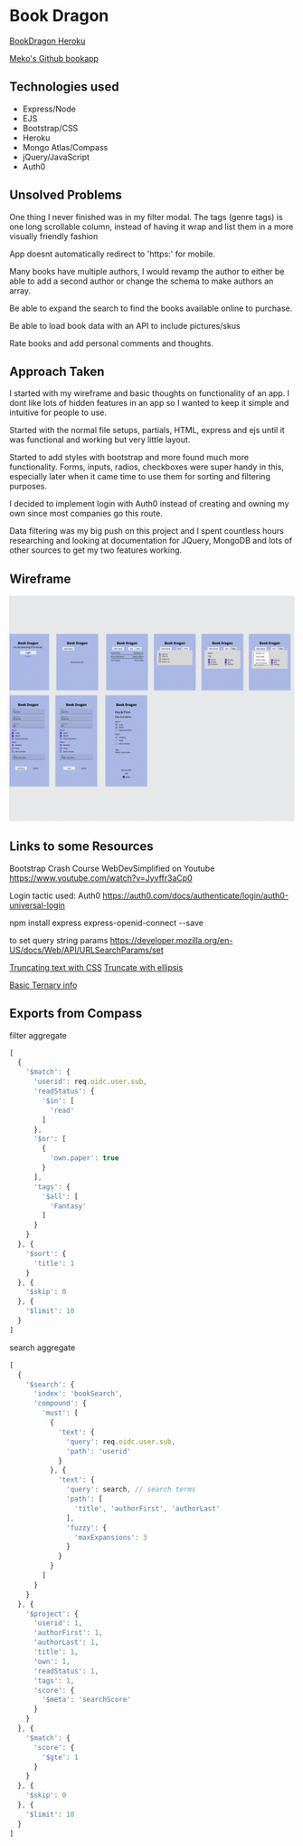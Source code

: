 # Book Dragon 
[BookDragon Heroku](https://bookdragon.herokuapp.com/)

[Meko's Github bookapp](https://github.com/mekosteinberg/bookApp)

## Technologies used
- Express/Node
- EJS
- Bootstrap/CSS
- Heroku
- Mongo Atlas/Compass
- jQuery/JavaScript
- Auth0

## Unsolved Problems
One thing I never finished was in my filter modal. The tags (genre tags) is one long scrollable column, instead of having it wrap and list them in a more visually friendly fashion

App doesnt automatically redirect to 'https:' for mobile.

Many books have multiple authors, I would revamp the author to either be able to add a second author or change the schema to make authors an array.

Be able to expand the search to find the books available online to purchase.

Be able to load book data with an API to include pictures/skus

Rate books and add personal comments and thoughts.

## Approach Taken
I started with my wireframe and basic thoughts on functionality of an app. I dont like lots of hidden features in an app so I wanted to keep it simple and intuitive for people to use.

Started with the normal file setups, partials, HTML, express and ejs until it was functional and working but very little layout.

Started to add styles with bootstrap and more found much more functionality. Forms, inputs, radios, checkboxes were super handy in this, especially later when it came time to use them for sorting and filtering purposes.

I decided to implement login with Auth0 instead of creating and owning my own since most companies go this route.

Data filtering was my big push on this project and I spent countless hours researching and looking at documentation for JQuery, MongoDB and lots of other sources to get my two features working. 

## Wireframe
![Wireframe](/Screen%20Shot%202022-11-23%20at%204.04.41%20PM.png)

## Links to some Resources
Bootstrap Crash Course WebDevSimplified on Youtube https://www.youtube.com/watch?v=Jyvffr3aCp0

Login tactic used: Auth0
https://auth0.com/docs/authenticate/login/auth0-universal-login

npm install express express-openid-connect --save

to set query string params
https://developer.mozilla.org/en-US/docs/Web/API/URLSearchParams/set

[Truncating text with CSS](https://www.youtube.com/watch?v=GxpUp0FecEw)
[Truncate with ellipsis](https://www.youtube.com/watch?v=HRBAXPSXfcM)

[Basic Ternary info](https://developer.mozilla.org/en-US/docs/Web/JavaScript/Reference/Operators/Conditional_Operator)

## Exports from Compass
filter aggregate
```js
[
  {
    '$match': {
      'userid': req.oidc.user.sub, 
      'readStatus': {
        '$in': [
          'read'
        ]
      }, 
      '$or': [
        {
          'own.paper': true
        }
      ], 
      'tags': {
        '$all': [
          'Fantasy'
        ]
      }
    }
  }, {
    '$sort': {
      'title': 1
    }
  }, {
    '$skip': 0
  }, {
    '$limit': 10
  }
]
```

search aggregate
```js
[
  {
    '$search': {
      'index': 'bookSearch', 
      'compound': {
        'must': [
          {
            'text': {
              'query': req.oidc.user.sub, 
              'path': 'userid'
            }
          }, {
            'text': {
              'query': search, // search terms 
              'path': [
                'title', 'authorFirst', 'authorLast'
              ], 
              'fuzzy': {
                'maxExpansions': 3
              }
            }
          }
        ]
      }
    }
  }, {
    '$project': {
      'userid': 1, 
      'authorFirst': 1, 
      'authorLast': 1, 
      'title': 1, 
      'own': 1, 
      'readStatus': 1, 
      'tags': 1, 
      'score': {
        '$meta': 'searchScore'
      }
    }
  }, {
    '$match': {
      'score': {
        '$gte': 1
      }
    }
  }, {
    '$skip': 0
  }, {
    '$limit': 10
  }
]
```